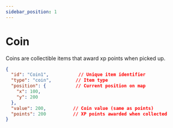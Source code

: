 ```yaml
---
sidebar_position: 1
---
```


# Coin

Coins are collectible items that award xp points when picked up.

```json
{
  "id": "Coin1",           // Unique item identifier
  "type": "coin",         // Item type
  "position": {           // Current position on map
    "x": 100,
    "y": 200
  },
  "value": 200,          // Coin value (same as points)
  "points": 200          // XP points awarded when collected
}
```
